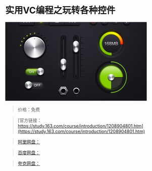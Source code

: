 # 实用VC编程之玩转各种控件

![img](../../../assets/study163/free/297bb5e3899f4abe92fee03cf35d5f1d.jpg)

> 价格：免费

> [官方链接：https://study.163.com/course/introduction/1208904801.htm](https://study.163.com/course/introduction/1208904801.htm)

> [阿里网盘：]()

> [百度网盘：]()

> [夸克网盘：]()
